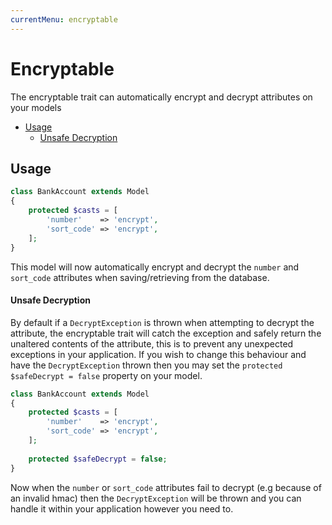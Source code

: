 ```yaml
---
currentMenu: encryptable
---
```


# Encryptable

The encryptable trait can automatically encrypt and decrypt attributes on your models

- [Usage](#usage)
  - [Unsafe Decryption](#unsafe-decryption)

## Usage

```php
class BankAccount extends Model
{
    protected $casts = [
        'number'    => 'encrypt',
        'sort_code' => 'encrypt',
    ];
}
```

This model will now automatically encrypt and decrypt the `number` and `sort_code` attributes when saving/retrieving from the database.

#### Unsafe Decryption

By default if a `DecryptException` is thrown when attempting to decrypt the attribute, the encryptable trait will catch the exception
and safely return the unaltered contents of the attribute, this is to prevent any unexpected exceptions in your application.
If you wish to change this behaviour and have the `DecryptException` thrown then you may set the `protected $safeDecrypt = false` property on your model. 

```php
class BankAccount extends Model
{
    protected $casts = [
        'number'    => 'encrypt',
        'sort_code' => 'encrypt',
    ];
    
    protected $safeDecrypt = false;
}
```

Now when the `number` or `sort_code` attributes fail to decrypt (e.g because of an invalid hmac) then the `DecryptException` will be thrown and you can handle
it within your application however you need to.